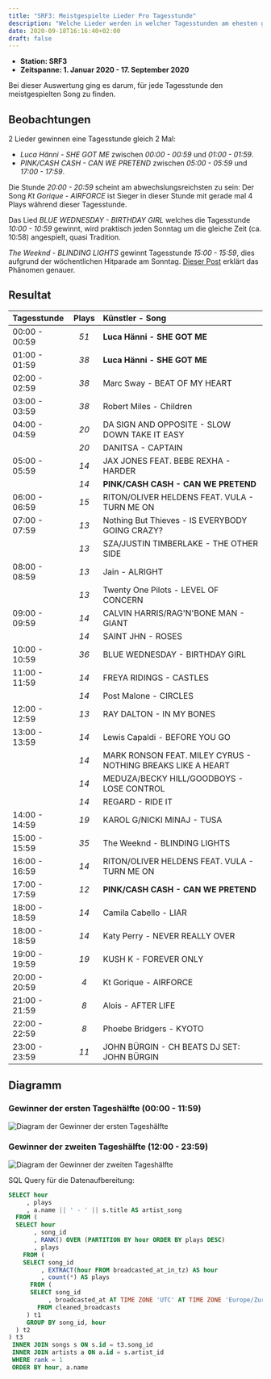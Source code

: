 ```yaml
---
title: "SRF3: Meistgespielte Lieder Pro Tagesstunde"
description: "Welche Lieder werden in welcher Tagesstunden am ehesten gespielt?"
date: 2020-09-18T16:16:40+02:00
draft: false
---
```


* **Station: SRF3**
* **Zeitspanne: 1. Januar 2020 - 17. September 2020**

Bei dieser Auswertung ging es darum, für jede Tagesstunde den meistgespielten Song zu finden.

## Beobachtungen

2 Lieder gewinnen eine Tagesstunde gleich 2 Mal:

- _Luca Hänni - SHE GOT ME_ zwischen _00:00 - 00:59_ und _01:00 - 01:59_.
- _PINK/CASH CASH - CAN WE PRETEND_ zwischen _05:00 - 05:59_ und _17:00 - 17:59_.

Die Stunde _20:00 - 20:59_ scheint am abwechslungsreichsten zu sein: Der Song _Kt Gorique - AIRFORCE_ ist Sieger in dieser Stunde mit gerade mal 4 Plays während dieser Tagesstunde.

Das Lied _BLUE WEDNESDAY - BIRTHDAY GIRL_ welches die Tagesstunde _10:00 - 10:59_ gewinnt, wird praktisch jeden Sonntag um die gleiche Zeit (ca. 10:58) angespielt, quasi Tradition.

_The Weeknd - BLINDING LIGHTS_ gewinnt Tagesstunde _15:00 - 15:59_, dies aufgrund der wöchentlichen Hitparade am Sonntag. [Dieser Post](/hit-happens/posts/weeknd-blinding-lights-plays-in-tagesstunde/) erklärt das Phänomen genauer.

## Resultat

| Tagesstunde | Plays | Künstler - Song |
|:-|:-:|:-|
| 00:00 - 00:59 | _51_ | **Luca Hänni - SHE GOT ME** |
| 01:00 - 01:59 | _38_ | **Luca Hänni - SHE GOT ME** |
| 02:00 - 02:59 | _38_ | Marc Sway - BEAT OF MY HEART |
| 03:00 - 03:59 | _38_ | Robert Miles - Children |
| 04:00 - 04:59 | _20_ | DA SIGN AND OPPOSITE - SLOW DOWN TAKE IT EASY |
|               | _20_ | DANITSA - CAPTAIN |
| 05:00 - 05:59 | _14_ | JAX JONES FEAT. BEBE REXHA - HARDER |
|               | _14_ | **PINK/CASH CASH - CAN WE PRETEND** |
| 06:00 - 06:59 | _15_ | RITON/OLIVER HELDENS FEAT. VULA - TURN ME ON |
| 07:00 - 07:59 | _13_ | Nothing But Thieves - IS EVERYBODY GOING CRAZY? |
|               | _13_ | SZA/JUSTIN TIMBERLAKE - THE OTHER SIDE |
| 08:00 - 08:59 | _13_ | Jain - ALRIGHT |
|               | _13_ | Twenty One Pilots - LEVEL OF CONCERN |
| 09:00 - 09:59 | _14_ | CALVIN HARRIS/RAG'N'BONE MAN - GIANT |
|               | _14_ | SAINT JHN - ROSES |
| 10:00 - 10:59 | _36_ | BLUE WEDNESDAY - BIRTHDAY GIRL |
| 11:00 - 11:59 | _14_ | FREYA RIDINGS - CASTLES |
|               | _14_ | Post Malone - CIRCLES |
| 12:00 - 12:59 | _13_ | RAY DALTON - IN MY BONES |
| 13:00 - 13:59 | _14_ | Lewis Capaldi - BEFORE YOU GO |
|               | _14_ | MARK RONSON FEAT. MILEY CYRUS - NOTHING BREAKS LIKE A HEART |
|               | _14_ | MEDUZA/BECKY HILL/GOODBOYS - LOSE CONTROL |
|               | _14_ | REGARD - RIDE IT |
| 14:00 - 14:59 | _19_ | KAROL G/NICKI MINAJ - TUSA |
| 15:00 - 15:59 | _35_ | The Weeknd - BLINDING LIGHTS |
| 16:00 - 16:59 | _14_ | RITON/OLIVER HELDENS FEAT. VULA - TURN ME ON |
| 17:00 - 17:59 | _12_ | **PINK/CASH CASH - CAN WE PRETEND** |
| 18:00 - 18:59 | _14_ | Camila Cabello - LIAR |
| 18:00 - 18:59 | _14_ | Katy Perry - NEVER REALLY OVER |
| 19:00 - 19:59 | _19_ | KUSH K - FOREVER ONLY |
| 20:00 - 20:59 | _4_  | Kt Gorique - AIRFORCE |
| 21:00 - 21:59 | _8_  | Alois - AFTER LIFE |
| 22:00 - 22:59 | _8_  | Phoebe Bridgers - KYOTO |
| 23:00 - 23:59 | _11_ | JOHN BÜRGIN - CH BEATS DJ SET: JOHN BÜRGIN |

## Diagramm

### Gewinner der ersten Tageshälfte (00:00 - 11:59)

![Diagram der Gewinner der ersten Tageshälfte](morning_songs.jpg)

### Gewinner der zweiten Tageshälfte (12:00 - 23:59)

![Diagram der Gewinner der zweiten Tageshälfte](evening_songs.jpg)

SQL Query für die Datenaufbereitung:

```sql
SELECT hour
     , plays
     , a.name || ' - ' || s.title AS artist_song
  FROM (
  SELECT hour
       , song_id
       , RANK() OVER (PARTITION BY hour ORDER BY plays DESC)
       , plays
    FROM (
    SELECT song_id
         , EXTRACT(hour FROM broadcasted_at_in_tz) AS hour
         , count(*) AS plays
      FROM (
      SELECT song_id
           , broadcasted_at AT TIME ZONE 'UTC' AT TIME ZONE 'Europe/Zurich' broadcasted_at_in_tz
        FROM cleaned_broadcasts
     ) t1
     GROUP BY song_id, hour
  ) t2
) t3
 INNER JOIN songs s ON s.id = t3.song_id
 INNER JOIN artists a ON a.id = s.artist_id
 WHERE rank = 1
 ORDER BY hour, a.name
```
